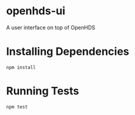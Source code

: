 # openhds-ui
A user interface on top of OpenHDS

# Installing Dependencies
```
npm install
```

# Running Tests
```
npm test
```
